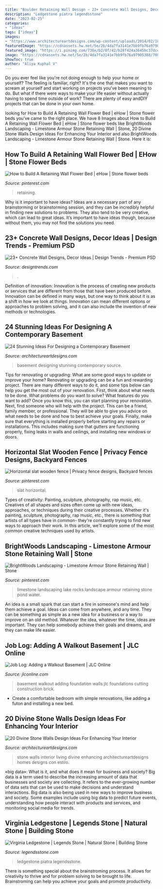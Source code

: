 ```yaml
---
title: "Boulder Retaining Wall Design ~ 23+ Concrete Wall Designs, Decor Ideas"
description: "Ledgestone piatra legendsstone"
date: "2023-02-25"
categories:
- "ideas"
tags: ["ideas"]
images:
- "https://www.architectureartdesigns.com/wp-content/uploads/2014/02/1842-630x775.jpg"
featuredImage: "https://cdnassets.hw.net/5e/2b/4da7fa3141e7bb9fb76a97905388/708908328-0305-jlc-joblog-00a-hero-tcm96-1290318.jpg"
featured_image: "https://i.pinimg.com/736x/b2/8f/42/b28f424a3645bc37dce2b35b7171f191--wall-flowers-retaining-walls.jpg"
image: "https://cdnassets.hw.net/5e/2b/4da7fa3141e7bb9fb76a97905388/708908328-0305-jlc-joblog-00a-hero-tcm96-1290318.jpg"
ShowToc: true
author: "Aliya Kuphal V"
---
```



Do you ever feel like you're not doing enough to help your home or yourself? The feeling is familiar, right? It's the one that makes you want to scream at yourself and start working on projects you've been meaning to do. But what if there were ways to make your life easier without actually having to spend time outside of work? There are plenty of easy andDIY projects that can be done in your own home.

	

		
looking for How to Build A Retaining Wall Flower Bed | eHow | Stone flower beds you've came to the right place. We have 8 Images about How to Build A Retaining Wall Flower Bed | eHow | Stone flower beds like BrightWoods Landscaping - Limestone Armour Stone Retaining Wall | Stone, 20 Divine Stone Walls Design Ideas For Enhancing Your Interior and also BrightWoods Landscaping - Limestone Armour Stone Retaining Wall | Stone. Here it is:
		
    
## How To Build A Retaining Wall Flower Bed | EHow | Stone Flower Beds

<img loading=lazy src="https://i.pinimg.com/736x/b2/8f/42/b28f424a3645bc37dce2b35b7171f191--wall-flowers-retaining-walls.jpg" onerror="this.onerror=null;this.src='https://tse2.mm.bing.net/th?id=OIP.xF09zdSD-1Rb7j16AeydNAHaHa&amp;pid=15.1';" alt="How to Build A Retaining Wall Flower Bed | eHow | Stone flower beds">

_Source: pinterest.com_

>retaining. 

	

Why is it important to have ideas?
Ideas are a necessary part of any brainstorming or brainstorming session, and they can be incredibly helpful in finding new solutions to problems. They also tend to be very creative, which can lead to great ideas. It’s important to have ideas though, because without them, you may not find the solutions you need.

    
## 23+ Concrete Wall Designs, Decor Ideas | Design Trends - Premium PSD

<img loading=lazy src="https://images.designtrends.com/wp-content/uploads/2016/03/21110335/Cozy-Patio-Concrete-Wall.jpeg" onerror="this.onerror=null;this.src='https://tse3.mm.bing.net/th?id=OIP.A515RlTHqqZHNI_WF7hOCwHaLG&amp;pid=15.1';" alt="23+ Concrete Wall Designs, Decor Ideas | Design Trends - Premium PSD">

_Source: designtrends.com_

>. 

	

Definition of innovation:
Innovation is the process of creating new products or services that are different from those that have been produced before. Innovation can be defined in many ways, but one way to think about it is as a shift in how we look at things. Innovation can mean different options or approaches to problem solving, and it can also include the invention of new methods or technologies.

    
## 24 Stunning Ideas For Designing A Contemporary Basement

<img loading=lazy src="https://www.architectureartdesigns.com/wp-content/uploads/2013/09/1028-630x419.jpg" onerror="this.onerror=null;this.src='https://tse3.mm.bing.net/th?id=OIP.bMHAeHKmDQaYBSkyrJh0NwEyDL&amp;pid=15.1';" alt="24 Stunning Ideas For Designing a Contemporary Basement">

_Source: architectureartdesigns.com_

>basement designing stunning contemporary source. 

	

Tips for renovating or upgrading: What are some good ways to update or improve your home?
Renovating or upgrading can be a fun and rewarding project. There are many different ways to do it, and some tips below can help you get the most out of your renovation. First, think about what needs to be done. What problems do you want to solve? What features do you want to add? Once you know this, you can start planning your renovation. Next, find someone who will help with the project. This can be a friend, family member, or professional. They will be able to give you advice on what needs to be done and how to best achieve your goals. Finally, make sure that everything is installed properly before starting any repairs or installations. This includes making sure that gutters are functioning properly, fixing leaks in walls and ceilings, and installing new windows or doors.

    
## Horizontal Slat Wooden Fence | Privacy Fence Designs, Backyard Fences

<img loading=lazy src="https://i.pinimg.com/736x/86/50/81/865081e6c7ae0c18da3541091b54bb22.jpg" onerror="this.onerror=null;this.src='https://tse2.mm.bing.net/th?id=OIP.A3eMgOxS1SQ08HGHvAvdhwHaLH&amp;pid=15.1';" alt="Horizontal slat wooden fence | Privacy fence designs, Backyard fences">

_Source: pinterest.com_

>slat horizontal. 

	

Types of creativity: Painting, sculpture, photography, rap music, etc.
Creatives of all shapes and sizes often come up with new ideas, approaches, or techniques during their creative processes. Whether it's painting, sculpture, photography, rap music, etc., there is something that artists of all types have in common- they're constantly trying to find new ways to approach their work. In this article, we'll explore some of the most common creative techniques used by artists.

    
## BrightWoods Landscaping - Limestone Armour Stone Retaining Wall | Stone

<img loading=lazy src="https://i.pinimg.com/736x/20/c5/4c/20c54cc66d6da9f40859419292733d1e.jpg" onerror="this.onerror=null;this.src='https://tse2.mm.bing.net/th?id=OIP.mAMsUD7c-XaHlZn3uLj_uQHaNM&amp;pid=15.1';" alt="BrightWoods Landscaping - Limestone Armour Stone Retaining Wall | Stone">

_Source: pinterest.com_

>limestone landscaping lake rocks landscape armour retaining stone pond water. 

	

An idea is a small spark that can start a fire in someone's mind and help them achieve a goal. Ideas can come from anywhere, and any time. They can be something as simple as a new idea for a business or a way to improve on an old method. Whatever the idea, whatever the time, ideas are important. They can help somebody achieve their goals and dreams, and they can make life easier.

    
## Job Log: Adding A Walkout Basement | JLC Online

<img loading=lazy src="https://cdnassets.hw.net/5e/2b/4da7fa3141e7bb9fb76a97905388/708908328-0305-jlc-joblog-00a-hero-tcm96-1290318.jpg" onerror="this.onerror=null;this.src='https://tse4.mm.bing.net/th?id=OIP.1d4mJKlftyCAqKsMHtpzlwHaE8&amp;pid=15.1';" alt="Job Log: Adding a Walkout Basement | JLC Online">

_Source: jlconline.com_

>basement walkout adding foundation walls jlc foundations cutting construction brick. 

	

- Create a comfortable bedroom with simple renovations, like adding a futon and installing a new bed. 

    
## 20 Divine Stone Walls Design Ideas For Enhancing Your Interior

<img loading=lazy src="https://www.architectureartdesigns.com/wp-content/uploads/2014/02/1842-630x775.jpg" onerror="this.onerror=null;this.src='https://tse3.mm.bing.net/th?id=OIP.JehINgQd-9WHb4_tg_NJIwHaJH&amp;pid=15.1';" alt="20 Divine Stone Walls Design Ideas For Enhancing Your Interior">

_Source: architectureartdesigns.com_

>stone walls interior living divine enhancing architectureartdesigns homes designs con estilo. 

	

«big data»: What is it, and what does it mean for business and society?
Big data is a term used to describe the increasing amount of data that businesses and society are collecting. It refers to the ever-growing number of data sets that can be used to make decisions and understand interactions. Big data is also being used in new ways to improve business and society. Some examples include using big data to predict future events, understanding how people interact with products and services, and monitoring social media for trends.

    
## Virginia Ledgestone | Legends Stone | Natural Stone | Building Stone

<img loading=lazy src="https://www.legendsstone.com/wp-content/gallery/virginia-ledgestone/virginials15.jpg" onerror="this.onerror=null;this.src='https://tse2.mm.bing.net/th?id=OIP.WPONyLmM_j6nAIW0gHOCgwHaFj&amp;pid=15.1';" alt="Virginia Ledgestone | Legends Stone | Natural Stone | Building Stone">

_Source: legendsstone.com_

>ledgestone piatra legendsstone. 

	

There is something special about the brainstroming process. It allows for creativity to thrive and for problem solving to be brought to life. Brainstroming can help you achieve your goals and promote productivity.

